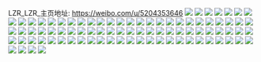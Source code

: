 LZR_LZR_主页地址: https://weibo.com/u/5204353646 
![](https://wx4.sinaimg.cn/mw2000/005GcW7Qly1h94oirchdjj31400u0doh.jpg) 
![](https://wx4.sinaimg.cn/mw2000/005GcW7Qly1h94oir0ugpj31400u07d2.jpg) 
![](https://wx4.sinaimg.cn/mw2000/005GcW7Qly1h94oirst89j30u01404ag.jpg) 
![](https://wx4.sinaimg.cn/mw2000/005GcW7Qly1h94ois6ge7j30u0140qes.jpg) 
![](https://wx4.sinaimg.cn/mw2000/005GcW7Qgy1gzlzqlfdszj30u01epgy5.jpg) 
![](https://wx4.sinaimg.cn/mw2000/005GcW7Qly1gz1yy08i2pj30v91bu46m.jpg) 
![](https://wx4.sinaimg.cn/mw2000/005GcW7Qgy1gq45mh6d75j329b340u10.jpg) 
![](https://wx4.sinaimg.cn/mw2000/005GcW7Qly1goddgxy2j8j33402c0hdu.jpg) 
![](https://wx4.sinaimg.cn/mw2000/005GcW7Qly1gm3sm13yjvj30vb0sfwol.jpg) 
![](https://wx4.sinaimg.cn/mw2000/005GcW7Qly1gm3sm08qczj33402c01ky.jpg) 
![](https://wx4.sinaimg.cn/mw2000/005GcW7Qly1gm3sm3hldfj33402c04qr.jpg) 
![](https://wx4.sinaimg.cn/mw2000/005GcW7Qly1gm3sm6bne3j33402c0u0y.jpg) 
![](https://wx4.sinaimg.cn/mw2000/005GcW7Qly1gltk8ar0fqj31ho1zkkjl.jpg) 
![](https://wx4.sinaimg.cn/mw2000/005GcW7Qly1gl7m4qo6grj31ho1zku0y.jpg) 
![](https://wx4.sinaimg.cn/mw2000/005GcW7Qly1gl7m4pi0m5j33402c0b2a.jpg) 
![](https://wx4.sinaimg.cn/mw2000/005GcW7Qly1gl7m4rc9a3j30zk1bfk5f.jpg) 
![](https://wx4.sinaimg.cn/mw2000/005GcW7Qly1gl7m4tjyxbj32c0340x6q.jpg) 
![](https://wx4.sinaimg.cn/mw2000/005GcW7Qly1gfsjh0vrz9j30rs1qiws8.jpg) 
![](https://wx4.sinaimg.cn/mw2000/005GcW7Qly1geiqkogr21j31400u0k0b.jpg) 
![](https://wx4.sinaimg.cn/mw2000/005GcW7Qly1geiqkpd1zjj31400u0aib.jpg) 
![](https://wx4.sinaimg.cn/mw2000/005GcW7Qly1geiqkq2h7xj31400u0k0h.jpg) 
![](https://wx4.sinaimg.cn/mw2000/005GcW7Qly1geiqkqq486j31400u0q8x.jpg) 
![](https://wx4.sinaimg.cn/mw2000/005GcW7Qly1ge7h1vwibaj32c02c0qv5.jpg) 
![](https://wx4.sinaimg.cn/mw2000/005GcW7Qly1ge7h1z4zynj32c02c01ky.jpg) 
![](https://wx4.sinaimg.cn/mw2000/005GcW7Qly1ge7h1ufgh5j32c0340x6q.jpg) 
![](https://wx4.sinaimg.cn/mw2000/005GcW7Qly1ge3t8dzgvbj32c0340b2c.jpg) 
![](https://wx4.sinaimg.cn/mw2000/005GcW7Qly1ge3t8f7r8kj33402c0qv6.jpg) 
![](https://wx4.sinaimg.cn/mw2000/005GcW7Qly1ge3t8gtcq8j33412c1u0z.jpg) 
![](https://wx4.sinaimg.cn/mw2000/005GcW7Qly1ge3tbclc2cj30zb0ntkau.jpg) 
![](https://wx4.sinaimg.cn/mw2000/005GcW7Qly1ge2bpesn8ej334128xqv7.jpg) 
![](https://wx4.sinaimg.cn/mw2000/005GcW7Qly1ge1olvwad0j31hc0u0ki4.jpg) 
![](https://wx4.sinaimg.cn/mw2000/005GcW7Qly1ge1olx01tzj33412c0u0y.jpg) 
![](https://wx4.sinaimg.cn/mw2000/005GcW7Qly1ge1olyfxxaj33412c0x6q.jpg) 
![](https://wx4.sinaimg.cn/mw2000/005GcW7Qly1ge1oqlj09bj33412c0npg.jpg) 
![](https://wx4.sinaimg.cn/mw2000/005GcW7Qly1ge1om32rv4j33412c0kjo.jpg) 
![](https://wx4.sinaimg.cn/mw2000/005GcW7Qly1ge1olv2obrj32c03401l1.jpg) 
![](https://wx4.sinaimg.cn/mw2000/005GcW7Qly1ge1ot8ddhyj33412c07wk.jpg) 
![](https://wx4.sinaimg.cn/mw2000/005GcW7Qly1ge1om4hhslj33412c0e83.jpg) 
![](https://wx4.sinaimg.cn/mw2000/005GcW7Qly1ge1om67j94j32wu2bxhdx.jpg) 
![](https://wx4.sinaimg.cn/mw2000/005GcW7Qly1ge1apr3e1yj32c02c0e83.jpg) 
![](https://wx4.sinaimg.cn/mw2000/005GcW7Qly1ge1apna8e4j30jg0jgt8x.jpg) 
![](https://wx4.sinaimg.cn/mw2000/005GcW7Qly1ge1apv9o1gj32c02c0b2b.jpg) 
![](https://wx4.sinaimg.cn/mw2000/005GcW7Qly1ge1aptizk7j32c02c0x6r.jpg) 
![](https://wx4.sinaimg.cn/mw2000/005GcW7Qly1ge1apn30inj30zk0nqaj1.jpg) 
![](https://wx4.sinaimg.cn/mw2000/005GcW7Qly1ge1apwyji4j32c0340qv5.jpg) 
![](https://wx4.sinaimg.cn/mw2000/005GcW7Qly1gds99xpquyj31400u0k2h.jpg) 
![](https://wx4.sinaimg.cn/mw2000/005GcW7Qly1gds99xaw4tj31400u0tkz.jpg) 
![](https://wx4.sinaimg.cn/mw2000/005GcW7Qly1gbm2zcf3r9j30bv06vt8t.jpg) 
![](https://wx4.sinaimg.cn/mw2000/005GcW7Qly1gbi8vkmwh7j30u0140dlv.jpg) 
![](https://wx4.sinaimg.cn/mw2000/005GcW7Qly1gbbfu3ievsj32c0340hdt.jpg) 
![](https://wx4.sinaimg.cn/mw2000/005GcW7Qly1gbbfuc7w8rj32c0340npi.jpg) 
![](https://wx4.sinaimg.cn/mw2000/005GcW7Qly1g85p4vlrn3j32c03401ky.jpg) 
![](https://wx4.sinaimg.cn/mw2000/005GcW7Qly1g85p4totodj32c0340npe.jpg) 
![](https://wx4.sinaimg.cn/mw2000/005GcW7Qly1g26x1rnrnfj30rs15o44d.jpg) 
![](https://wx4.sinaimg.cn/mw2000/005GcW7Qly1g26x1tseomj31ha0tydps.jpg) 
![](https://wx4.sinaimg.cn/mw2000/005GcW7Qly1g26x1ui5zxj30u00u0wik.jpg) 
![](https://wx4.sinaimg.cn/mw2000/005GcW7Qly1g26x1vh5kmj31400u00zt.jpg) 
![](https://wx4.sinaimg.cn/mw2000/005GcW7Qly1g26x1wk5ylj317r0u0jzj.jpg) 
![](https://wx4.sinaimg.cn/mw2000/005GcW7Qly1g26x1xhe9yj31400u0tgx.jpg) 
![](https://wx4.sinaimg.cn/mw2000/005GcW7Qly1g07sxufi9gj32eo37k1l3.jpg) 
![](https://wx4.sinaimg.cn/mw2000/005GcW7Qly1fzyeiur6ynj31o00xru0x.jpg) 
![](https://wx4.sinaimg.cn/mw2000/005GcW7Qly1fzyeivvwzpj30u01404fc.jpg) 
![](https://wx4.sinaimg.cn/mw2000/005GcW7Qly1fwobl8s3xij30zk0qogsw.jpg) 
![](https://wx4.sinaimg.cn/mw2000/005GcW7Qly1fwobl9xy05j30qo0zkjwj.jpg) 
![](https://wx4.sinaimg.cn/mw2000/005GcW7Qgy1fwjq42h08zj315o15ohdt.jpg) 
![](https://wx4.sinaimg.cn/mw2000/005GcW7Qgy1fwjq44nm4mj316o1o0b29.jpg) 
![](https://wx4.sinaimg.cn/mw2000/005GcW7Qgy1fwigy8hrwqj31o0190e83.jpg) 
![](https://wx4.sinaimg.cn/mw2000/005GcW7Qgy1fwigyc2g5dj31o0190npf.jpg) 
![](https://wx4.sinaimg.cn/mw2000/005GcW7Qgy1fwigyed18rj30xr1o0x6p.jpg) 
![](https://wx4.sinaimg.cn/mw2000/005GcW7Qly1fvknmoptogj318a18ce81.jpg) 
![](https://wx4.sinaimg.cn/mw2000/005GcW7Qly1fvknmsh3b0j30xc18gu0x.jpg) 
![](https://wx4.sinaimg.cn/mw2000/005GcW7Qly1ft9vu5cewzj31o01901ky.jpg) 
![](https://wx4.sinaimg.cn/mw2000/005GcW7Qly1ft9vualwjyj30u01dm4os.jpg) 
![](https://wx4.sinaimg.cn/mw2000/005GcW7Qly1fsqxsael38j31o01421kz.jpg) 
![](https://wx4.sinaimg.cn/mw2000/005GcW7Qly1fsqxscezzuj31o0152e83.jpg) 
![](https://wx4.sinaimg.cn/mw2000/005GcW7Qly1fsqxsddjicj31o013db29.jpg) 
![](https://wx4.sinaimg.cn/mw2000/005GcW7Qly1fsqxseu2yej31o00xmhdt.jpg) 
![](https://wx4.sinaimg.cn/mw2000/005GcW7Qly1fsqxsg65zqj31o00z34qq.jpg) 
![](https://wx4.sinaimg.cn/mw2000/005GcW7Qly1fsqxsgua68j30qo0zkdv6.jpg) 
![](https://wx4.sinaimg.cn/mw2000/005GcW7Qly1fs9wozyjrvj318e0tu7wh.jpg) 
![](https://wx4.sinaimg.cn/mw2000/005GcW7Qly1fs9wp1lq5ej30u0140e81.jpg) 
![](https://wx4.sinaimg.cn/mw2000/005GcW7Qly1fs9wp3i6v9j30u01hc4qp.jpg) 
![](https://wx4.sinaimg.cn/mw2000/005GcW7Qly1fs9wp4uwyxj30u01hc7wh.jpg) 
![](https://wx4.sinaimg.cn/mw2000/005GcW7Qly1fq2b3nxhsjj30np0hs0tn.jpg) 
![](https://wx4.sinaimg.cn/mw2000/005GcW7Qly1fq1juh0stmj30hs0npq3q.jpg) 
![](https://wx4.sinaimg.cn/mw2000/005GcW7Qly1fq1juhsympj30np0hs755.jpg) 
